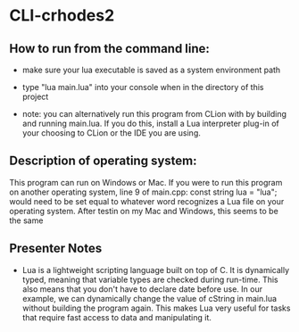# CLI-crhodes2

## How to run from the command line:
- make sure your lua executable is saved as a system environment path
- type "lua main.lua" into your console when in the directory of this project

- note: you can alternatively run this program from CLion with by building and running
main.lua. If you do this, install a Lua interpreter plug-in of your choosing to CLion
or the IDE you are using.

## Description of operating system:
This program can run on Windows or Mac. If you were to 
run this program on another operating system, line 9 of main.cpp: 
const string lua = "lua";
would need to be set equal to whatever word recognizes a Lua file on your operating
system. After testin on my Mac and Windows, this seems to be the same

## Presenter Notes
- Lua is a lightweight scripting language built on top of C. It is dynamically typed, 
meaning that variable types are checked during run-time. This also means that you don't 
have to declare date before use. In our example, we can dynamically change the value
of cString in main.lua without building the program again. This makes Lua very 
useful for tasks that require fast access to data and manipulating it. 